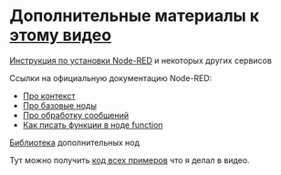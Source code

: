 # Дополнительные материалы к [этому видео](#)
[Инструкция по установки Node-RED](https://www.youtube.com/watch?v=IReCHprxwQ8) и некоторых других сервисов

Ссылки на официальную документацию Node-RED:

 - [Про контекст](https://nodered.org/docs/user-guide/context)
 - [Про базовые ноды](https://nodered.org/docs/user-guide/nodes)
 - [Про обработку сообщений](https://nodered.org/docs/user-guide/messages)
 - [Как писать функции в ноде function](https://nodered.org/docs/user-guide/writing-functions)

[Библиотека](https://flows.nodered.org/search?type=node) дополнительных нод

Тут можно получить [код всех примеров](https://github.com/internal-engineer/links/blob/main/node-red_base_nodes_flow.json) что я делал в видео.
